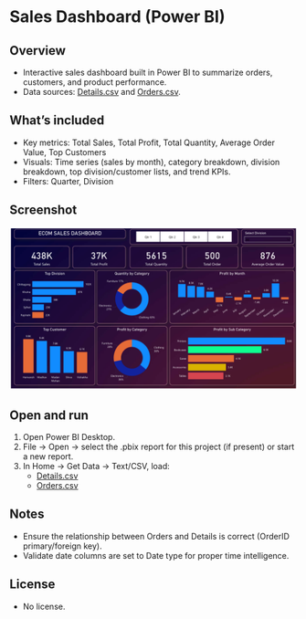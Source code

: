 # Sales Dashboard (Power BI)

## Overview
- Interactive sales dashboard built in Power BI to summarize orders, customers, and product performance.
- Data sources: [Details.csv](Details.csv) and [Orders.csv](Orders.csv).

## What’s included
- Key metrics: Total Sales, Total Profit, Total Quantity, Average Order Value, Top Customers
- Visuals: Time series (sales by month), category breakdown, division breakdown, top division/customer lists, and trend KPIs.
- Filters: Quarter, Division

## Screenshot
![Final dashboard screenshot](<power bi sales dashbaord e-commerce.png>)

## Open and run
1. Open Power BI Desktop.
2. File → Open → select the .pbix report for this project (if present) or start a new report.
3. In Home → Get Data → Text/CSV, load:
   - [Details.csv](Details.csv)
   - [Orders.csv](Orders.csv)

## Notes
- Ensure the relationship between Orders and Details is correct (OrderID primary/foreign key).
- Validate date columns are set to Date type for proper time intelligence.

## License
- No license.
